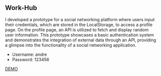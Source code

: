 ## Work-Hub

I developed a prototype for a social networking platform where users input their credentials, 
which are stored in the LocalStorage, to access a profile page. On the profile page, an API is 
utilized to fetch and display random user information. This prototype showcases a basic authentication 
system and demonstrates the integration of external data through an API, providing a glimpse 
into the functionality of a social networking application.

- Username: andre
- Password: 123456

[DEMO](https://andrecantuaria.github.io/work-hub/)
